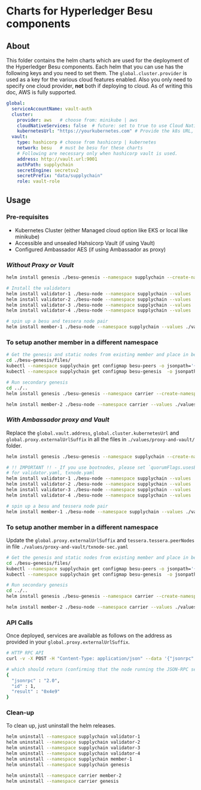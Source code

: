 [//]: # (##############################################################################################)
[//]: # (Copyright Accenture. All Rights Reserved.)
[//]: # (SPDX-License-Identifier: Apache-2.0)
[//]: # (##############################################################################################)

# Charts for Hyperledger Besu components

## About
This folder contains the helm charts which are used for the deployment of the Hyperledger Besu components. Each helm that you can use has the following keys and you need to set them. The `global.cluster.provider` is used as a key for the various cloud features enabled. Also you only need to specify one cloud provider, **not** both if deploying to cloud. As of writing this doc, AWS is fully supported.

```yaml
global:
  serviceAccountName: vault-auth
  cluster:
    provider: aws   # choose from: minikube | aws
    cloudNativeServices: false  # future: set to true to use Cloud Native Services 
    kubernetesUrl: "https://yourkubernetes.com" # Provide the k8s URL, ignore if not using Hashicorp Vault
  vault:
    type: hashicorp # choose from hashicorp | kubernetes
    network: besu   # must be besu for these charts
    # Following are necessary only when hashicorp vault is used.
    address: http://vault.url:9001
    authPath: supplychain
    secretEngine: secretsv2
    secretPrefix: "data/supplychain"
    role: vault-role
```

## Usage

### Pre-requisites

- Kubernetes Cluster (either Managed cloud option like EKS or local like minikube)
- Accessible and unsealed Hahsicorp Vault (if using Vault)
- Configured Ambassador AES (if using Ambassador as proxy)

### _Without Proxy or Vault_

```bash
helm install genesis ./besu-genesis --namespace supplychain --create-namespace --values ./values/noproxy-and-novault/genesis.yaml

# Install the validators
helm install validator-1 ./besu-node --namespace supplychain --values ./values/noproxy-and-novault/validator.yaml
helm install validator-2 ./besu-node --namespace supplychain --values ./values/noproxy-and-novault/validator.yaml
helm install validator-3 ./besu-node --namespace supplychain --values ./values/noproxy-and-novault/validator.yaml
helm install validator-4 ./besu-node --namespace supplychain --values ./values/noproxy-and-novault/validator.yaml

# spin up a besu and tessera node pair
helm install member-1 ./besu-node --namespace supplychain --values ./values/noproxy-and-novault/txnode.yaml
```
### To setup another member in a different namespace

```bash
# Get the genesis and static nodes from existing member and place in besu-genesis/files
cd ./besu-genesis/files/
kubectl --namespace supplychain get configmap besu-peers -o jsonpath='{.data.static-nodes\.json}' > static-nodes.json
kubectl --namespace supplychain get configmap besu-genesis  -o jsonpath='{.data.genesis\.json}' > genesis.json

# Run secondary genesis
cd ../..
helm install genesis ./besu-genesis --namespace carrier --create-namespace --values ./values/noproxy-and-novault/genesis-sec.yaml

helm install member-2 ./besu-node --namespace carrier --values ./values/noproxy-and-novault/txnode-sec.yaml
```

### _With Ambassador proxy and Vault_
Replace the `global.vault.address`, `global.cluster.kubernetesUrl` and `global.proxy.externalUrlSuffix` in all the files in `./values/proxy-and-vault/` folder.

```bash
helm install genesis ./besu-genesis --namespace supplychain --create-namespace --values ./values/proxy-and-vault/genesis.yaml

# !! IMPORTANT !! - If you use bootnodes, please set `quorumFlags.usesBootnodes: true` in the override yaml files
# for validator.yaml, txnode.yaml
helm install validator-1 ./besu-node --namespace supplychain --values ./values/proxy-and-vault/validator.yaml
helm install validator-2 ./besu-node --namespace supplychain --values ./values/proxy-and-vault/validator.yaml
helm install validator-3 ./besu-node --namespace supplychain --values ./values/proxy-and-vault/validator.yaml
helm install validator-4 ./besu-node --namespace supplychain --values ./values/proxy-and-vault/validator.yaml

# spin up a besu and tessera node pair
helm install member-1 ./besu-node --namespace supplychain --values ./values/proxy-and-vault/txnode.yaml

```
### To setup another member in a different namespace

Update the `global.proxy.externalUrlSuffix` and `tessera.tessera.peerNodes` in file `./values/proxy-and-vault/txnode-sec.yaml`
```bash
# Get the genesis and static nodes from existing member and place in besu-genesis/files
cd ./besu-genesis/files/
kubectl --namespace supplychain get configmap besu-peers -o jsonpath='{.data.static-nodes\.json}' > static-nodes.json
kubectl --namespace supplychain get configmap besu-genesis  -o jsonpath='{.data.genesis\.json}' > genesis.json

# Run secondary genesis
cd ../..
helm install genesis ./besu-genesis --namespace carrier --create-namespace --values ./values/proxy-and-vault/genesis-sec.yaml

helm install member-2 ./besu-node --namespace carrier --values ./values/proxy-and-vault/txnode-sec.yaml
```

### API Calls
Once deployed, services are available as follows on the address as provided in your `global.proxy.externalUrlSuffix`.

```bash
# HTTP RPC API
curl -v -X POST -H "Content-Type: application/json" --data '{"jsonrpc":"2.0","method":"eth_blockNumber","params":[],"id":1}' http://member-1rpc.test.yourdomain.com

# which should return (confirming that the node running the JSON-RPC service is syncing):
{
  "jsonrpc" : "2.0",
  "id" : 1,
  "result" : "0x4e9"
}
```

### Clean-up

To clean up, just uninstall the helm releases.
```bash
helm uninstall --namespace supplychain validator-1
helm uninstall --namespace supplychain validator-2
helm uninstall --namespace supplychain validator-3
helm uninstall --namespace supplychain validator-4
helm uninstall --namespace supplychain member-1
helm uninstall --namespace supplychain genesis

helm uninstall --namespace carrier member-2
helm uninstall --namespace carrier genesis

```